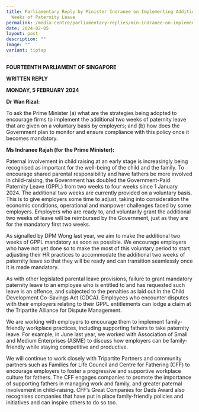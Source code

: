 ```yaml
---
title: Parliamentary Reply by Minister Indranee on Implementing Additional Two
  Weeks of Paternity Leave
permalink: /media-centre/parliamentary-replies/min-indranee-on-implementing-additional-two-weeks-of-gppl/
date: 2024-02-05
layout: post
description: ""
image: ""
variant: tiptap
---
```

<p><strong>FOURTEENTH PARLIAMENT OF SINGAPORE</strong> 
</p>
<p><strong>WRITTEN REPLY</strong> 
</p>
<p><strong>MONDAY, 5 FEBRUARY 2024</strong>
</p>
<p><strong>Dr Wan Rizal:</strong>
</p>
<p>To ask the Prime Minister (a) what are the strategies being adopted to
encourage firms to implement the additional two weeks of paternity leave
that are given on a voluntary basis by employers; and (b) how does the
Government plan to monitor and ensure compliance with this policy once
it becomes mandatory.</p>
<p><strong>Ms Indranee Rajah (for the Prime Minister):</strong> 
</p>
<p>Paternal involvement in child raising at an early stage is increasingly
being recognised as important for the well-being of the child and the family.
To encourage shared parental responsibility and have fathers be more involved
in child-raising, the Government has doubled the Government-Paid Paternity
Leave (GPPL) from two weeks to four weeks since 1 January 2024. The additional
two weeks are currently provided on a voluntary basis. This is to give
employers some time to adjust, taking into consideration the economic conditions,
operational and manpower challenges faced by some employers. Employers
who are ready to, and voluntarily grant the additional two weeks of leave
will be reimbursed by the Government, just as they are for the mandatory
first two weeks.</p>
<p>As signalled by DPM Wong last year, we aim to make the additional two
weeks of GPPL mandatory as soon as possible. We encourage employers who
have not yet done so to make the most of this voluntary period to start
adjusting their HR practices to accommodate the additional two weeks of
paternity leave so that they will be ready and can transition seamlessly
once it is made mandatory.</p>
<p>As with other legislated parental leave provisions, failure to grant mandatory
paternity leave to an employee who is entitled to and has requested such
leave is an offence, and subjected to the penalties as laid out in the
Child Development Co-Savings Act (CDCA). Employees who encounter disputes
with their employers relating to their GPPL entitlements can lodge a claim
at the Tripartite Alliance for Dispute Management.</p>
<p>We are working with employers to encourage them to implement family-friendly
workplace practices, including supporting fathers to take paternity leave.
For example, in June last year, we worked with Association of Small and
Medium Enterprises (ASME) to discuss how employers can be family-friendly
while staying competitive and productive.</p>
<p>We will continue to work closely with Tripartite Partners and community
partners such as Families for Life Council and Centre for Fathering (CFF)
to encourage employers to foster a progressive and supportive workplace
culture for fathers. The CFF engages companies to promote the importance
of supporting fathers in managing work and family, and greater paternal
involvement in child-raising. CFF’s Great Companies for Dads Award also
recognises companies that have put in place family-friendly policies and
initiatives and can inspire others to do so too.</p>